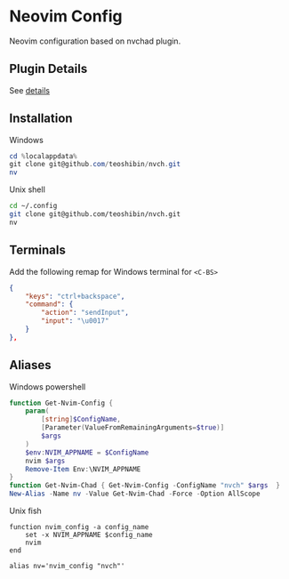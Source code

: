 
# Neovim Config

Neovim configuration based on nvchad plugin.

## Plugin Details

See [details](./lua/plugins/README.md)

## Installation

Windows

```ps1
cd %localappdata%
git clone git@github.com/teoshibin/nvch.git
nv
```

Unix shell

```sh
cd ~/.config
git clone git@github.com/teoshibin/nvch.git
nv
```

## Terminals

Add the following remap for Windows terminal for `<C-BS>`

```json
{
    "keys": "ctrl+backspace",
    "command": {
        "action": "sendInput",
        "input": "\u0017"
    }
},
```

## Aliases

Windows powershell

```ps1
function Get-Nvim-Config {
    param(
        [string]$ConfigName,
        [Parameter(ValueFromRemainingArguments=$true)]
        $args
    )
    $env:NVIM_APPNAME = $ConfigName
    nvim $args
    Remove-Item Env:\NVIM_APPNAME
}
function Get-Nvim-Chad { Get-Nvim-Config -ConfigName "nvch" $args  }
New-Alias -Name nv -Value Get-Nvim-Chad -Force -Option AllScope
```

Unix fish

```fish
function nvim_config -a config_name
    set -x NVIM_APPNAME $config_name
    nvim
end

alias nv='nvim_config "nvch"'
```
